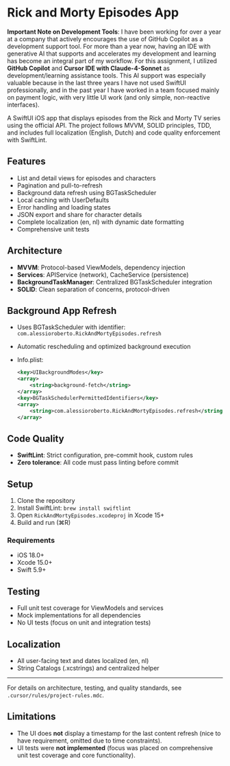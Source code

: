 # Rick and Morty Episodes App

**Important Note on Development Tools**: I have been working for over a year at a company that actively encourages the use of GitHub Copilot as a development support tool. For more than a year now, having an IDE with generative AI that supports and accelerates my development and learning has become an integral part of my workflow. For this assignment, I utilized **GitHub Copilot** and **Cursor IDE with Claude-4-Sonnet** as development/learning assistance tools. This AI support was especially valuable because in the last three years I have not used SwiftUI professionally, and in the past year I have worked in a team focused mainly on payment logic, with very little UI work (and only simple, non-reactive interfaces).

A SwiftUI iOS app that displays episodes from the Rick and Morty TV series using the official API. The project follows MVVM, SOLID principles, TDD, and includes full localization (English, Dutch) and code quality enforcement with SwiftLint.

## Features

- List and detail views for episodes and characters
- Pagination and pull-to-refresh
- Background data refresh using BGTaskScheduler
- Local caching with UserDefaults
- Error handling and loading states
- JSON export and share for character details
- Complete localization (en, nl) with dynamic date formatting
- Comprehensive unit tests

## Architecture

- **MVVM**: Protocol-based ViewModels, dependency injection
- **Services**: APIService (network), CacheService (persistence)
- **BackgroundTaskManager**: Centralized BGTaskScheduler integration
- **SOLID**: Clean separation of concerns, protocol-driven

## Background App Refresh

- Uses BGTaskScheduler with identifier: `com.alessioroberto.RickAndMortyEpisodes.refresh`
- Automatic rescheduling and optimized background execution
- Info.plist:

  ```xml
  <key>UIBackgroundModes</key>
  <array>
      <string>background-fetch</string>
  </array>
  <key>BGTaskSchedulerPermittedIdentifiers</key>
  <array>
      <string>com.alessioroberto.RickAndMortyEpisodes.refresh</string>
  </array>
  ```

## Code Quality

- **SwiftLint**: Strict configuration, pre-commit hook, custom rules
- **Zero tolerance**: All code must pass linting before commit

## Setup

1. Clone the repository
2. Install SwiftLint: `brew install swiftlint`
3. Open `RickAndMortyEpisodes.xcodeproj` in Xcode 15+
4. Build and run (⌘R)

### Requirements

- iOS 18.0+
- Xcode 15.0+
- Swift 5.9+

## Testing

- Full unit test coverage for ViewModels and services
- Mock implementations for all dependencies
- No UI tests (focus on unit and integration tests)

## Localization

- All user-facing text and dates localized (en, nl)
- String Catalogs (.xcstrings) and centralized helper

---

For details on architecture, testing, and quality standards, see `.cursor/rules/project-rules.mdc`.

## Limitations

- The UI does **not** display a timestamp for the last content refresh (nice to have requirement, omitted due to time constraints).
- UI tests were **not implemented** (focus was placed on comprehensive unit test coverage and core functionality).
